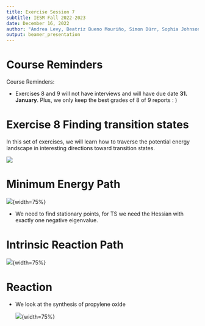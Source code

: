```yaml
---
title: Exercise Session 7
subtitle: IESM Fall 2022-2023
date: December 16, 2022
author: "Andrea Levy, Beatriz Bueno Mouriño, Simon Dürr, Sophia Johnson" 
output: beamer_presentation
---
```


# Course Reminders

Course Reminders:
* Exercises 8 and 9 will not have interviews and will have due date **31. January**. Plus, we only keep the best grades of 8 of 9 reports : )


# Exercise 8 Finding transition states
In this set of exercises, we will learn how to traverse the potential energy landscape in interesting directions toward transition states.

![](/data/iesm/img_slides/Ex7/ex7_goals.png) 

# Minimum Energy Path

![](/data/iesm/images/PES_extended.png){width=75%}

* We need to find stationary points, for TS we need the Hessian with exactly one negative eigenvalue. 

# Intrinsic Reaction Path

![](/data/iesm/images/miniumenergypath.png){width=75%}

# Reaction
* We look at the synthesis of propylene oxide

	![](/data/iesm/images/reaction_epoxide4.png){width=75%}

